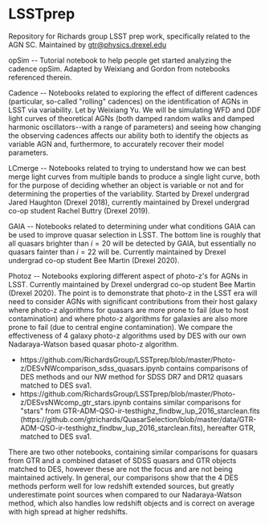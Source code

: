 # LSSTprep
Repository for Richards group LSST prep work, specifically related to the AGN SC.  Maintained by gtr@physics.drexel.edu

opSim -- Tutorial notebook to help people get started analyzing the cadence opSim.  Adapted by Weixiang and Gordon from notebooks referenced therein.

Cadence -- Notebooks related to exploring the effect of different
cadences (particular, so-called "rolling" cadences) on the
identification of AGNs in LSST via variability.  Let by Weixiang Yu.
We will be simulating WFD and DDF light curves of theoretical AGNs
(both damped random walks and damped harmonic oscillators--with a
range of parameters) and seeing how changing the observing cadences
affects our ability both to identify the objects as variable AGN and,
furthermore, to accurately recover their model parameters.

LCmerge -- Notebooks related to trying to understand how we can best
merge light curves from multiple bands to produce a single light
curve, both for the purpose of deciding whether an object is variable
or not and for determining the properties of the variability.  Started
by Drexel undergrad Jared Haughton (Drexel 2018), currently maintained
by Drexel undergrad co-op student Rachel Buttry (Drexel 2019).

GAIA -- Notebooks related to determining under what conditions GAIA can be used to improve quasar selection in LSST.  The bottom line is roughly that all quasars brighter than $i=20$ will be detected by GAIA, but essentially no quasars fainter than $i=22$ will be.  Currently maintained by Drexel undergrad co-op student Bee Martin (Drexel 2020).

Photoz -- Notebooks exploring different aspect of photo-z's for AGNs
in LSST.  Currently maintained by Drexel undergrad co-op student Bee
Martin (Drexel 2020).  The point is to demonstrate that photo-z in the LSST era will need to consider AGNs with significant contributions from their host galaxy where photo-z algorithms for quasars are more prone to fail (due to host contamination) and where photo-z algorithms for galaxies are also more prone to fail (due to central engine contamination).  We compare the effectiveness of 4 galaxy photo-z algorithms used by DES with our own Nadaraya-Watson based quasar photo-z algorithm.  <br>
<ul>
<li> https://github.com/RichardsGroup/LSSTprep/blob/master/Photo-z/DESvNWcomparison_sdss_quasars.ipynb contains comparisons of DES methods and our NW method for SDSS DR7 and DR12 quasars matched to DES sva1.  </li>
<li> https://github.com/RichardsGroup/LSSTprep/blob/master/Photo-z/DESvsNWcomp_gtr_stars.ipynb contains similar comparisons for "stars" from GTR-ADM-QSO-ir-testhighz_findbw_lup_2016_starclean.fits (https://github.com/gtrichards/QuasarSelection/blob/master/data/GTR-ADM-QSO-ir-testhighz_findbw_lup_2016_starclean.fits), hereafter GTR, matched to DES sva1. </li>
</ul>
There are two other notebooks, containing similar comparisons for quasars from GTR and a combined dataset of SDSS quasars and GTR objects matched to DES, however these are not the focus and are not being maintained actively.  
In general, our comparisons show that the 4 DES methods perform well for low redshift extended sources, but greatly underestimate point sources when compared to our Nadaraya-Watson method, which also handles low redshift objects and is correct on average with high spread at higher redshifts. 



